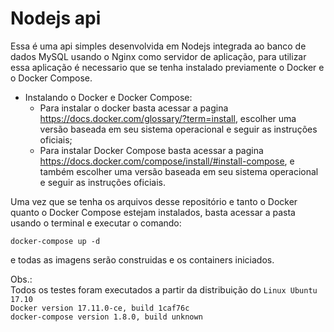 # Nodejs api 
Essa é uma api simples desenvolvida em Nodejs integrada ao banco de dados MySQL usando o Nginx como servidor de aplicação, para utilizar essa aplicação é necessario que se tenha instalado previamente o Docker e o Docker Compose.  
- Instalando o Docker e Docker Compose:
  + Para instalar o docker basta acessar a pagina https://docs.docker.com/glossary/?term=install, escolher uma versão baseada em seu sistema operacional e seguir as instruções oficiais;  
  + Para instalar Docker Compose basta acessar a pagina https://docs.docker.com/compose/install/#install-compose, e também escolher uma versão baseada em seu sistema operacional e seguir as instruções oficiais.  

Uma vez que se tenha os arquivos desse repositório e tanto o Docker quanto o Docker Compose estejam instalados,
basta acessar a pasta usando o terminal e executar o comando: 
```
docker-compose up -d
```
e todas as imagens serão construidas e os containers iniciados.

Obs.:  
Todos os testes foram executados a partir da distribuição do `Linux Ubuntu 17.10`   
`Docker version 17.11.0-ce, build 1caf76c`  
`docker-compose version 1.8.0, build unknown`  